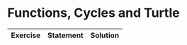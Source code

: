 # Functions, Cycles and Turtle

| Exercise | Statement | Solution |
|:--------:|:----------|:--------:|